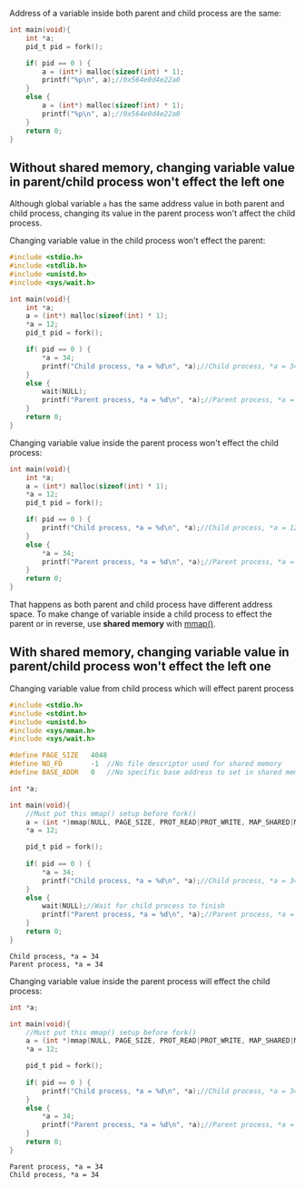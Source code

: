 Address of a variable inside both parent and child process are the same:

```c
int main(void){
    int *a;
    pid_t pid = fork();

    if( pid == 0 ) {
        a = (int*) malloc(sizeof(int) * 1);
        printf("%p\n", a);//0x564e0d4e22a0
    }
    else {
        a = (int*) malloc(sizeof(int) * 1);
        printf("%p\n", a);//0x564e0d4e22a0
    }
    return 0;
}
```

## Without shared memory, changing variable value in parent/child process won't effect the left one

Although global variable ``a`` has the same address value in both parent and child process, changing its value in the parent process won't affect the child process.

Changing variable value in the child process won't effect the parent:

```c
#include <stdio.h>
#include <stdlib.h>
#include <unistd.h>
#include <sys/wait.h>

int main(void){
    int *a;
	a = (int*) malloc(sizeof(int) * 1);
	*a = 12;
    pid_t pid = fork();

    if( pid == 0 ) {
		*a = 34;
        printf("Child process, *a = %d\n", *a);//Child process, *a = 34
    }
    else {
		wait(NULL);
        printf("Parent process, *a = %d\n", *a);//Parent process, *a = 12
    }
    return 0;
}
```
Changing variable value inside the parent process won't effect the child process:
```c
int main(void){
    int *a;
	a = (int*) malloc(sizeof(int) * 1);
	*a = 12;
    pid_t pid = fork();

    if( pid == 0 ) {
        printf("Child process, *a = %d\n", *a);//Child process, *a = 12
    }
    else {
		*a = 34;
        printf("Parent process, *a = %d\n", *a);//Parent process, *a = 34
    }
    return 0;
}
```

That happens as both parent and child process have different address space. To make change of variable inside a child process to effect the parent or in reverse, use **shared memory** with [mmap()](https://github.com/TranPhucVinh/C/blob/master/Physical%20layer/Memory/Virtual%20memory.md#mmap).

## With shared memory, changing variable value in parent/child process won't effect the left one

Changing variable value from child process which will effect parent process

```c
#include <stdio.h>
#include <stdint.h>
#include <unistd.h>
#include <sys/mman.h>
#include <sys/wait.h>

#define PAGE_SIZE   4048
#define NO_FD       -1  //No file descriptor used for shared memory
#define BASE_ADDR   0   //No specific base address to set in shared memory

int *a;

int main(void){
	//Must put this mmap() setup before fork()
	a = (int *)mmap(NULL, PAGE_SIZE, PROT_READ|PROT_WRITE, MAP_SHARED|MAP_ANONYMOUS, NO_FD, BASE_ADDR);
    *a = 12;

    pid_t pid = fork();
    
    if( pid == 0 ) {
        *a = 34;
        printf("Child process, *a = %d\n", *a);//Child process, *a = 34
    }
    else {
		wait(NULL);//Wait for child process to finish
        printf("Parent process, *a = %d\n", *a);//Parent process, *a = 12
    }
    return 0;
}
```

```
Child process, *a = 34
Parent process, *a = 34
```
Changing variable value inside the parent process will effect the child process:
```c
int *a;

int main(void){
	//Must put this mmap() setup before fork()
	a = (int *)mmap(NULL, PAGE_SIZE, PROT_READ|PROT_WRITE, MAP_SHARED|MAP_ANONYMOUS, NO_FD, BASE_ADDR);
    *a = 12;

    pid_t pid = fork();
    
    if( pid == 0 ) {
        printf("Child process, *a = %d\n", *a);//Child process, *a = 34
    }
    else {
		*a = 34;
        printf("Parent process, *a = %d\n", *a);//Parent process, *a = 12
    }
    return 0;
}
```
```
Parent process, *a = 34
Child process, *a = 34
```
